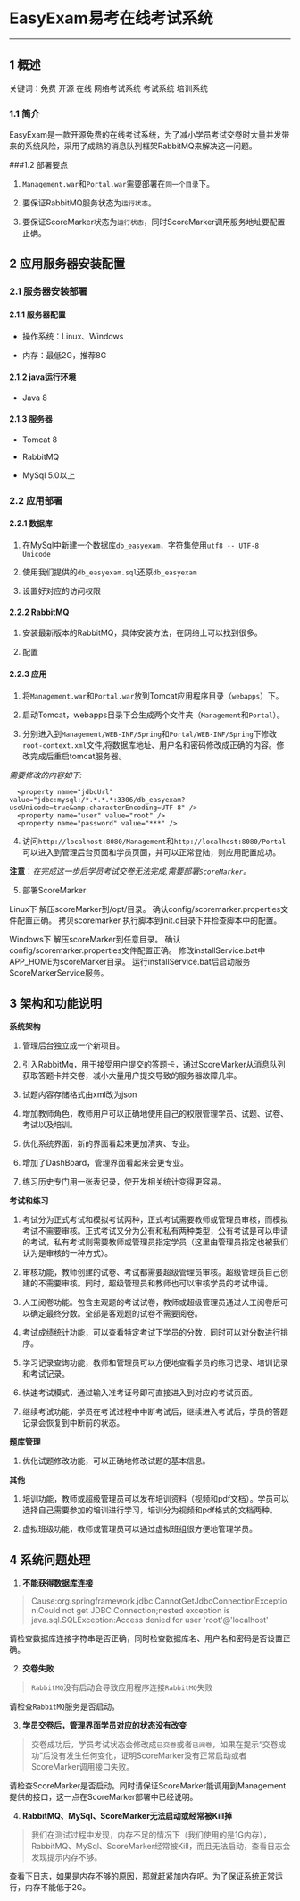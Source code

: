 # EasyExam易考在线考试系统

* * *

## 1 概述

关键词：免费 开源 在线 网络考试系统 考试系统 培训系统

### 1.1 简介

EasyExam是一款开源免费的在线考试系统，为了减小学员考试交卷时大量并发带来的系统风险，采用了成熟的消息队列框架RabbitMQ来解决这一问题。

###1.2 部署要点

1.  `Management.war`和`Portal.war`需要部署在`同一个目录`下。

2.  要保证RabbitMQ服务状态为`运行状态`。

3.  要保证ScoreMarker状态为`运行状态`，同时ScoreMarker调用服务地址要配置正确。

## 2 应用服务器安装配置

### 2.1 服务器安装部署

#### 2.1.1 服务器配置

*   操作系统：Linux、Windows

*   内存：最低2G，推荐8G

#### 2.1.2 java运行环境

*   Java 8

#### 2.1.3 服务器

*   Tomcat 8

*   RabbitMQ

*   MySql 5.0以上

### 2.2 应用部署

#### 2.2.1 数据库

1.  在MySql中新建一个数据库`db_easyexam`，字符集使用`utf8 -- UTF-8 Unicode`

2.  使用我们提供的`db_easyexam.sql`还原`db_easyexam`

3.  设置好对应的访问权限

#### 2.2.2 RabbitMQ

1.  安装最新版本的RabbitMQ，具体安装方法，在网络上可以找到很多。

2.  配置

#### 2.2.3 应用

1.  将`Management.war`和`Portal.war`放到Tomcat应用程序目录（`webapps`）下。

2.  启动Tomcat，webapps目录下会生成两个文件夹（`Management`和`Portal`）。

3.  分别进入到`Management/WEB-INF/Spring`和`Portal/WEB-INF/Spring`下修改`root-context.xml`文件,将数据库地址、用户名和密码修改成正确的内容。修改完成后重启tomcat服务器。

 *需要修改的内容如下:*

	  <property name="jdbcUrl" value="jdbc:mysql:/*.*.*.*:3306/db_easyexam?useUnicode=true&amp;characterEncoding=UTF-8" />
      <property name="user" value="root" />
      <property name="password" value="***" />

4.  访问`http://localhost:8080/Management`和`http://localhost:8080/Portal`可以进入到管理后台页面和学员页面，并可以正常登陆，则应用配置成功。

 **注意**：*在完成这一步后学员考试交卷无法完成,需要部署`ScoreMarker`。*

5.  部署ScoreMarker

  Linux下 解压scoreMarker到/opt/目录。 确认config/scoremarker.properties文件配置正确。 拷贝scoremarker 执行脚本到init.d目录下并检查脚本中的配置。

  Windows下 解压scoreMarker到任意目录。 确认config/scoremarker.properties文件配置正确。 修改installService.bat中APP_HOME为scoreMarker目录。 运行installService.bat后启动服务ScoreMarkerService服务。

## 3 架构和功能说明

**系统架构**

1.  管理后台独立成一个新项目。

2.  引入RabbitMq，用于接受用户提交的答题卡，通过ScoreMarker从消息队列获取答题卡并交卷，减小大量用户提交导致的服务器故障几率。

3.  试题内容存储格式由xml改为json

4.  增加教师角色，教师用户可以正确地使用自己的权限管理学员、试题、试卷、考试以及培训。

5.  优化系统界面，新的界面看起来更加清爽、专业。

6.  增加了DashBoard，管理界面看起来会更专业。

7.  练习历史专门用一张表记录，使开发相关统计变得更容易。

**考试和练习**

1.  考试分为正式考试和模拟考试两种，正式考试需要教师或管理员审核，而模拟考试不需要审核。正式考试又分为公有和私有两种类型，公有考试是可以申请的考试，私有考试则需要教师或管理员指定学员（这里由管理员指定也被我们认为是审核的一种方式）。

2.  审核功能，教师创建的试卷、考试都需要超级管理员审核。超级管理员自己创建的不需要审核。同时，超级管理员和教师也可以审核学员的考试申请。

3.  人工阅卷功能。包含主观题的考试试卷，教师或超级管理员通过人工阅卷后可以确定最终分数。全部是客观题的试卷不需要阅卷。

4.  考试成绩统计功能，可以查看特定考试下学员的分数，同时可以对分数进行排序。

5.  学习记录查询功能，教师和管理员可以方便地查看学员的练习记录、培训记录和考试记录。

6.  快速考试模式，通过输入准考证号即可直接进入到对应的考试页面。

7.  继续考试功能，学员在考试过程中中断考试后，继续进入考试后，学员的答题记录会恢复到中断前的状态。

**题库管理**

1.  优化试题修改功能，可以正确地修改试题的基本信息。

**其他**

1.  培训功能，教师或超级管理员可以发布培训资料（视频和pdf文档）。学员可以选择自己需要参加的培训进行学习，培训分为视频和pdf格式的文档两种。

2.  虚拟班级功能，教师或管理员可以通过虚拟班组很方便地管理学员。

## 4 系统问题处理

1.  **不能获得数据库连接**
   > Cause:org.springframework.jdbc.CannotGetJdbcConnectionException:Could not get JDBC Connection;nested exception is java.sql.SQLException:Access denied for user 'root'@'localhost'

  请检查数据库连接字符串是否正确，同时检查数据库名、用户名和密码是否设置正确。

2.  **交卷失败**

  > `RabbitMQ`没有启动会导致应用程序连接`RabbitMQ`失败

  请检查`RabbitMQ`服务是否启动。

3.  **学员交卷后，管理界面学员对应的状态没有改变**

  > 交卷成功后，学员考试状态会修改成`已交卷`或者`已阅卷`，如果在提示“交卷成功”后没有发生任何变化，证明ScoreMarker没有正常启动或者ScoreMarker调用接口失败。

  请检查ScoreMarker是否启动。同时请保证ScoreMarker能调用到Management提供的接口，这一点在ScoreMarker部署中已经说明。

4.  **RabbitMQ、MySql、ScoreMarker无法启动或经常被Kill掉**

  > 我们在测试过程中发现，内存不足的情况下（我们使用的是1G内存），RabbitMQ、MySql、ScoreMarker经常被Kill，而且无法启动，查看日志会发现提示内存不够。

  查看下日志，如果是内存不够的原因，那就赶紧加内存吧。为了保证系统正常运行，内存不能低于2G。